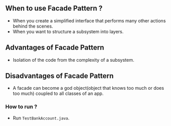 ## When to use Facade Pattern ?

- When you create a simplified interface that performs many other actions behind the scenes.
- When you want to structure a subsystem into layers.

## Advantages of Facade Pattern

- Isolation of the code from the complexity of a subsystem.

## Disadvantages of Facade Pattern

- A facade can become a god object(object that knows too much or does too much) coupled to all classes of an app.

### How to run ?

- Run `TestBankAccount.java`.
